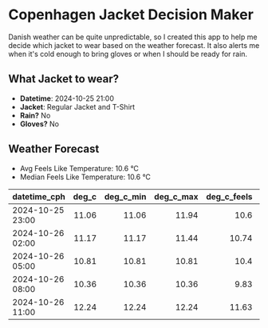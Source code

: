 
# Copenhagen Jacket Decision Maker

Danish weather can be quite unpredictable, so I created this app to help me decide which jacket to wear based on the weather forecast. 
It also alerts me when it's cold enough to bring gloves or when I should be ready for rain.

## What Jacket to wear?

- **Datetime**: 2024-10-25 21:00
- **Jacket**: Regular Jacket and T-Shirt
- **Rain?** No
- **Gloves?** No

## Weather Forecast
- Avg Feels Like Temperature: 10.6 °C
- Median Feels Like Temperature: 10.6 °C

| datetime_cph     |   deg_c |   deg_c_min |   deg_c_max |   deg_c_feels | weather   | wind   | rain   |
|:-----------------|--------:|------------:|------------:|--------------:|:----------|:-------|:-------|
| 2024-10-25 23:00 |   11.06 |       11.06 |       11.94 |         10.6  | Clouds    | Low    | None   |
| 2024-10-26 02:00 |   11.17 |       11.17 |       11.44 |         10.74 | Clouds    | Low    | None   |
| 2024-10-26 05:00 |   10.81 |       10.81 |       10.81 |         10.4  | Clouds    | Low    | None   |
| 2024-10-26 08:00 |   10.36 |       10.36 |       10.36 |          9.83 | Clear     | Low    | None   |
| 2024-10-26 11:00 |   12.24 |       12.24 |       12.24 |         11.63 | Clear     | Low    | None   |
        